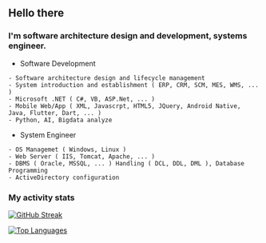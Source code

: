 ## Hello there

### I'm software architecture design and development, systems engineer.

- Software Development
```
- Software architecture design and lifecycle management
- System introduction and establishment ( ERP, CRM, SCM, MES, WMS, ... )
- Microsoft .NET ( C#, VB, ASP.Net, ... )
- Mobile Web/App ( XML, Javascrpt, HTML5, JQuery, Android Native, Java, Flutter, Dart, ... )
- Python, AI, Bigdata analyze
```

- System Engineer
```
- OS Managemet ( Windows, Linux )
- Web Server ( IIS, Tomcat, Apache, ... )
- DBMS ( Oracle, MSSQL, ... ) Handling ( DCL, DDL, DML ), Database Programming
- ActiveDirectory configuration
```

### My activity stats
[![GitHub Streak](http://github-readme-streak-stats.herokuapp.com?user=berealize&theme=dark&background=000000)](https://git.io/streak-stats)

[![Top Languages](https://github-readme-stats.vercel.app/api/top-langs/?username=berealize&layout=compact&theme=vision-friendly-dark)](https://github.com/anuraghazra/github-readme-stats)

<img src="https://komarev.com/ghpvc/?username=berealize&style=flat-square&color=blue" alt=""/>
